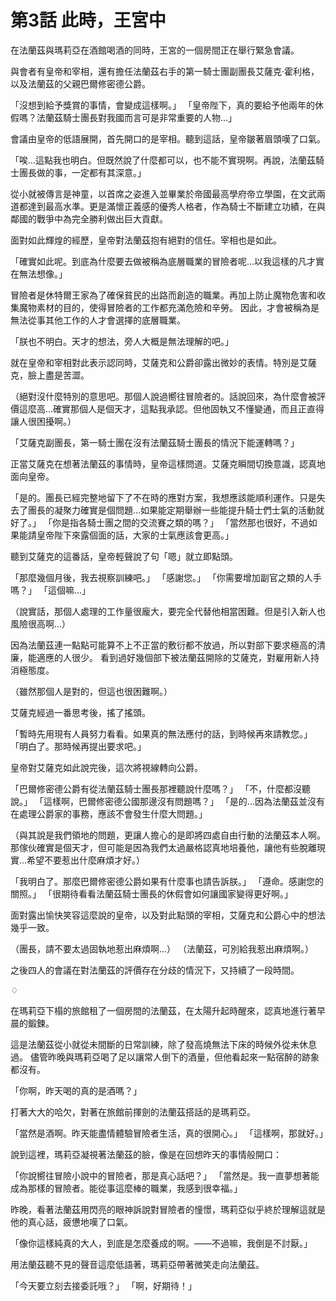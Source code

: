 # 第3話 此時，王宮中

在法蘭茲與瑪莉亞在酒館喝酒的同時，王宮的一個房間正在舉行緊急會議。

與會者有皇帝和宰相，還有擔任法蘭茲右手的第一騎士團副團長艾薩克·霍利格，以及法蘭茲的父親巴爾修密德公爵。

「沒想到給予獎賞的事情，會變成這樣啊。」
「皇帝陛下，真的要給予他兩年的休假嗎？法蘭茲騎士團長對我國而言可是非常重要的人物...」

會議由皇帝的低語展開，首先開口的是宰相。聽到這話，皇帝皺著眉頭嘆了口氣。

「唉...這點我也明白。但既然說了什麼都可以，也不能不實現啊。再說，法蘭茲騎士團長做的事，一定都有其深意。」

從小就被傳言是神童，以首席之姿進入並畢業於帝國最高學府帝立學園，在文武兩道都達到最高水準。更是滿懷正義感的優秀人格者，作為騎士不斷建立功績，在與鄰國的戰爭中為完全勝利做出巨大貢獻。

面對如此輝煌的經歷，皇帝對法蘭茲抱有絕對的信任。宰相也是如此。

「確實如此呢。到底為什麼要去做被稱為底層職業的冒險者呢...以我這樣的凡才實在無法想像。」

冒險者是休特爾王家為了確保貧民的出路而創造的職業。再加上防止魔物危害和收集魔物素材的目的，使得冒險者的工作都充滿危險和辛勞。
因此，才會被稱為是無法從事其他工作的人才會選擇的底層職業。

「朕也不明白。天才的想法，旁人大概是無法理解的吧。」

就在皇帝和宰相對此表示認同時，艾薩克和公爵卻露出微妙的表情。特別是艾薩克，臉上盡是苦澀。

（絕對沒什麼特別的意思吧。那個人說過嚮往冒險者的。話說回來，為什麼會被評價這麼高...確實那個人是個天才，這點我承認。但他固執又不懂變通，而且正直得讓人很困擾啊。）

「艾薩克副團長，第一騎士團在沒有法蘭茲騎士團長的情況下能運轉嗎？」

正當艾薩克在想著法蘭茲的事情時，皇帝這樣問道。艾薩克瞬間切換意識，認真地面向皇帝。

「是的。團長已經完整地留下了不在時的應對方案，我想應該能順利運作。只是失去了團長的凝聚力確實是個問題...如果能定期舉辦一些能提升騎士們士氣的活動就好了。」
「你是指各騎士團之間的交流賽之類的嗎？」
「當然那也很好，不過如果能請皇帝陛下來露個面的話，大家的士氣應該會更高。」

聽到艾薩克的這番話，皇帝輕聲說了句「嗯」就立即點頭。

「那麼幾個月後，我去視察訓練吧。」
「感謝您。」
「你需要增加副官之類的人手嗎？」
「這個嘛...」

（說實話，那個人處理的工作量很龐大，要完全代替他相當困難。但是引入新人也風險很高啊...）

因為法蘭茲連一點點可能算不上不正當的敷衍都不放過，所以對部下要求極高的清廉，能適應的人很少。
看到過好幾個部下被法蘭茲開除的艾薩克，對雇用新人持消極態度。

（雖然那個人是對的，但這也很困難啊。）

艾薩克經過一番思考後，搖了搖頭。

「暫時先用現有人員努力看看。如果真的無法應付的話，到時候再來請教您。」
「明白了。那時候再提出要求吧。」

皇帝對艾薩克如此說完後，這次將視線轉向公爵。

「巴爾修密德公爵有從法蘭茲騎士團長那裡聽說什麼嗎？」
「不，什麼都沒聽說。」
「這樣啊，巴爾修密德公國那邊沒有問題嗎？」
「是的...因為法蘭茲並沒有在處理公爵家的事務，應該不會發生什麼大問題。」

（與其說是我們領地的問題，更讓人擔心的是即將四處自由行動的法蘭茲本人啊。那傢伙確實是個天才，但可能是因為我們太過嚴格認真地培養他，讓他有些脫離現實...希望不要惹出什麼麻煩才好。）

「我明白了。那麼巴爾修密德公爵如果有什麼事也請告訴朕。」
「遵命。感謝您的關照。」
「很期待看看法蘭茲騎士團長的休假會如何讓國家變得更好啊。」

面對露出愉快笑容這麼說的皇帝，以及對此點頭的宰相，艾薩克和公爵心中的想法幾乎一致。

（團長，請不要太過固執地惹出麻煩啊...）
（法蘭茲，可別給我惹出麻煩啊。）

之後四人的會議在對法蘭茲的評價存在分歧的情況下，又持續了一段時間。

♢

在瑪莉亞下榻的旅館租了一個房間的法蘭茲，在太陽升起時醒來，認真地進行著早晨的鍛鍊。

這是法蘭茲從小就從未間斷的日常訓練，除了發高燒無法下床的時候外從未休息過。
儘管昨晚與瑪莉亞喝了足以讓常人倒下的酒量，但他看起來一點宿醉的跡象都沒有。

「你啊，昨天喝的真的是酒嗎？」

打著大大的哈欠，對著在旅館前揮劍的法蘭茲搭話的是瑪莉亞。

「當然是酒啊。昨天能盡情體驗冒險者生活，真的很開心。」
「這樣啊，那就好。」

說到這裡，瑪莉亞凝視著法蘭茲的臉，像是在回想昨天的事情般開口：

「你說嚮往冒險小說中的冒險者，那是真心話吧？」
「當然是。我一直夢想著能成為那樣的冒險者。能從事這麼棒的職業，我感到很幸福。」

昨晚，看著法蘭茲用閃亮的眼神訴說對冒險者的憧憬，瑪莉亞似乎終於理解這就是他的真心話，疲憊地嘆了口氣。

「像你這樣純真的大人，到底是怎麼養成的啊。——不過嘛，我倒是不討厭。」

用法蘭茲聽不見的聲音這麼低語著，瑪莉亞帶著微笑走向法蘭茲。

「今天要立刻去接委託哦？」
「啊，好期待！」